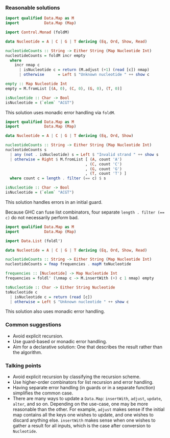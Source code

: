 ### Reasonable solutions

```haskell
import qualified Data.Map as M
import           Data.Map (Map)

import Control.Monad (foldM)

data Nucleotide = A | C | G | T deriving (Eq, Ord, Show, Read)

nucleotideCounts :: String -> Either String (Map Nucleotide Int)
nucleotideCounts = foldM incr empty
  where
    incr nmap c
      | isNucleotide c = return (M.adjust (+1) (read [c]) nmap)
      | otherwise      = Left $ "Unknown nucleotide " ++ show c

empty :: Map Nucleotide Int
empty = M.fromList [(A, 0), (C, 0), (G, 0), (T, 0)]

isNucleotide :: Char -> Bool
isNucleotide = (`elem` "ACGT")
```

This solution uses monadic error handling via `foldM`.

```haskell
import qualified Data.Map as M
import           Data.Map (Map)

data Nucleotide = A | C | G | T deriving (Eq, Ord, Show)

nucleotideCounts :: String -> Either String (Map Nucleotide Int)
nucleotideCounts s
  | any (not . isNucleotide) s = Left $ "Invalid strand " ++ show s
  | otherwise = Right $ M.fromList [ (A, count 'A')
                                   , (C, count 'C')
                                   , (G, count 'G')
                                   , (T, count 'T') ]
  where count c = length . filter (== c) $ s

isNucleotide :: Char -> Bool
isNucleotide = (`elem` "ACGT")
```

This solution handles errors in an initial guard.

Because GHC can fuse list combinators, four separate `length . filter (==
c)` do not necessarily perform bad.

```haskell
import qualified Data.Map as M
import           Data.Map (Map)

import Data.List (foldl')

data Nucleotide = A | C | G | T deriving (Eq, Ord, Show, Read)

nucleotideCounts :: String -> Either String (Map Nucleotide Int)
nucleotideCounts = fmap frequencies . mapM toNucleotide

frequencies :: [Nucleotide] -> Map Nucleotide Int
frequencies = foldl' (\nmap c -> M.insertWith (+) c 1 nmap) empty

toNucleotide :: Char -> Either String Nucleotide
toNucleotide c
  | isNucleotide c = return (read [c])
  | otherwise = Left $ "Unknown nucleotide " ++ show c
```

This solution also uses monadic error handling.

### Common suggestions

- Avoid explicit recursion.
- Use guard-based or monadic error handling.
- Aim for a declarative solution: One that describes the result rather than
  the algorithm.

### Talking points

- Avoid explicit recursion by classifying the recursion scheme.
- Use higher-order combinators for list recursion and error handling.
- Having separate error handling (in guards or in a separate function)
  simplifies the common case.
- There are many ways to update a `Data.Map`: `insertWith`, `adjust`,
  `update`, `alter`, and so on. Depending on the use-case, one may be more
  reasonable than the other. For example, `adjust` makes sense if the
  initial map contains all the keys one wishes to update, and one wishes to
  discard anything else. `insertWith` makes sense when one wishes to gather
  a result for all inputs, which is the case after conversion to
  `Nucleotide`.
